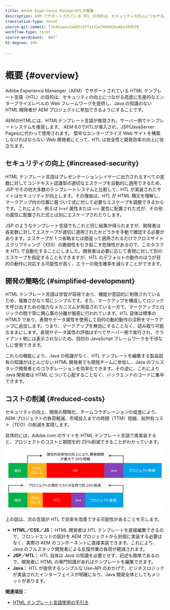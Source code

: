```yaml
---
title: Adobe Experience ManagerHTLの概要
description: AEM でサポートされている HTL の目的は、セキュリティの向上につながる高度に生産的なエンタープライズレベルの Web フレームワークを提供し、Java の知識のない HTML 開発者が AEM プロジェクトに参加できるようにすることです。
translation-type: tm+mt
source-git-commit: f7e46aaac2a4b51d7fa131ef46692ba6be58d878
workflow-type: tm+mt
source-wordcount: '667'
ht-degree: 94%

---
```



# 概要 {#overview}

Adobe Experience Mananger（AEM）でサポートされている HTML テンプレート言語（HTL）の目的は、セキュリティの向上につながる高度に生産的なエンタープライズレベルの Web フレームワークを提供し、Java の知識のない HTML 開発者が AEM プロジェクトに参加できるようにすることです。

AEMのHTMLには、HTMLテンプレート言語が推奨され、サーバー側でテンプレートシステムを推奨します。 AEM 6.0でHTLが導入され、JSP(JavaServer Pages)に代わって使用されます。 堅牢なエンタープライズ Web サイトを構築しなければならない Web 開発者にとって、HTL は安全性と開発効率の向上に役立ちます。

## セキュリティの向上 {#increased-security}

HTML テンプレート言語はプレゼンテーションレイヤーに出力されるすべての変数に対してコンテキスト認識型の適切なエスケープを自動的に適用できるため、JSP やその他大多数のテンプレートシステムと比較して、HTL が実装されたサイトはセキュリティが向上します。その理由は、HTL が HTML 構文を理解し、マークアップ内の位置に基づいて式に対して必要なエスケープを調整できるからです。これにより、例えば `href` 属性または `src` 属性に配置された式が、その他の属性に配置された式とは別にエスケープされたりします。

JSP のようなテンプレート言語でもこれと同じ結果が得られますが、開発者は各変数に対してエスケープが適切に適用されたかどうかを手動で確認する必要があります。エスケープが 1 つ省略または間違って適用されるだけでクロスサイトスクリプティング（XSS）の脆弱性を引き起こす危険性があるので、このタスクを HTL で自動化することにしました。開発者は必要に応じて表現に対して別のエスケープを指定することもできますが、HTL のデフォルトの動作のほうが目的の動作に対応する可能性が高く、エラーの発生確率を減らすことができます。

## 開発の簡略化 {#simplified-development}

HTML テンプレート言語は学習が容易であり、機能が意図的に制限されているため、複雑さがなく常にシンプルです。また、マークアップを構成してロジックを呼び出すための強力なメカニズムが用意されている一方で、マークアップとロジックの間で常に関心事の分離が厳密に行われています。HTL 自体は標準の HTML5 であり、表現やデータ属性を使用して目的の動的動作の注釈をマークアップに追加します。つまり、マークアップを無効にすることなく、読み取り可能なままにします。表現やデータ属性の評価はすべてサーバー側で実行され、クライアント側には表示されないため、目的の JavaScript フレームワークを干渉なしに使用できます。

これらの機能により、Java の知識がなく、HTL テンプレートを編集する製品固有の知識がほとんどない HTML 開発者でも開発チームに参加し、Java のフルスタック開発者とのコラボレーションを効率化できます。その逆に、これにより Java 開発者は HTML について心配することなく、バックエンドのコードに集中できます。

## コストの削減 {#reduced-costs}

セキュリティの向上、開発の簡略化、チームコラボレーションの促進により、AEM プロジェクトの負荷軽減、市場投入までの時間（TTM）短縮、総所有コスト（TCO）の削減を実現します。

具体的には、Adobe.com のサイトを HTML テンプレート言語で再実装すると、プロジェクトのコストと期間を約 25％削減できることがわかっています。

![大幅な増加とコストの削減](assets/chlimage_1.png)

上の図は、次の言語が HTL で効率を改善できる可能性があることを示します。

* **HTML／CSS／JS：** HTML 開発者は HTL テンプレートを直接編集できるので、フロントエンドの設計を AEM プロジェクトから別個に実装する必要はなく、実際の AEM のコンポーネントに直接実装できます。これにより、Java のフルスタック開発者による反復作業の負荷が軽減されます。
* **JSP／HTL：** HTL 自体は Java の知識を必要とせず、記述も簡単であるので、開発者に HTML の専門知識があればテンプレートを編集できます。
* **Java：** HTL が提供するシンプルな Use-API のおかげで、ビジネスロジックが実装されたインターフェイスが明確になり、Java 開発全体としてもメリットがあります。

**関連項目：**

* [HTML テンプレート言語使用の手引き](getting-started.md)
